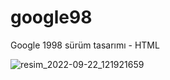 # google98
 Google 1998 sürüm tasarımı - HTML
 
 ![resim_2022-09-22_121921659](https://user-images.githubusercontent.com/74009802/191709166-85222744-c84b-435c-8df5-060f5aa63d5b.png)

